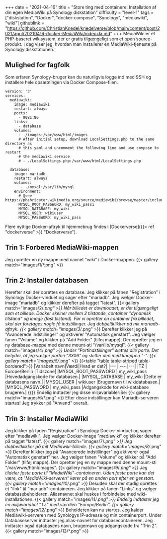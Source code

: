 +++
date = "2021-04-16"
title = "Store ting med containere: Installation af din egen MediaWiki på Synology diskstation"
difficulty = "level-1"
tags = ["diskstation", "Docker", "docker-compose", "Synology", "mediawiki", "wiki"]
githublink = "https://github.com/ChristianKnedel/knedelverse/blob/main/content/post/2021/april/20210416-docker-MediaWiki/index.da.md"
+++
MediaWiki er et PHP-baseret wikisystem, der er gratis tilgængeligt som et open source-produkt. I dag viser jeg, hvordan man installerer en MediaWiki-tjeneste på Synology diskstationen.
## Mulighed for fagfolk
Som erfaren Synology-bruger kan du naturligvis logge ind med SSH og installere hele opsætningen via Docker Compose-filen.
```
version: '3'
services:
  mediawiki:
    image: mediawiki
    restart: always
    ports:
      - 8081:80
    links:
      - database
    volumes:
      - ./images:/var/www/html/images
      # After initial setup, download LocalSettings.php to the same directory as
      # this yaml and uncomment the following line and use compose to restart
      # the mediawiki service
      # - ./LocalSettings.php:/var/www/html/LocalSettings.php

  database:
    image: mariadb
    restart: always
    volumes:
       - ./mysql:/var/lib/mysql
    environment:
      # @see https://phabricator.wikimedia.org/source/mediawiki/browse/master/includes/DefaultSettings.php
      MYSQL_ROOT_PASSWORD: my_wiki_pass1
      MYSQL_DATABASE: my_wiki
      MYSQL_USER: wikiuser
      MYSQL_PASSWORD: my_wiki_pass

```
Flere nyttige Docker-aftryk til hjemmebrug findes i [Dockerverse]({{< ref "dockerverse" >}} "Dockerverse").
## Trin 1: Forbered MediaWiki-mappen
Jeg opretter en ny mappe med navnet "wiki" i Docker-mappen.
{{< gallery match="images/1/*.png" >}}

## Trin 2: Installer databasen
Herefter skal der oprettes en database. Jeg klikker på fanen "Registration" i Synology Docker-vinduet og søger efter "mariadb". Jeg vælger Docker-image "mariadb" og klikker derefter på tagget "latest".
{{< gallery match="images/2/*.png" >}}
Når billedet er downloadet, er det tilgængeligt som et billede. Docker skelner mellem 2 tilstande, container "dynamisk tilstand" og image (fast tilstand). Før vi opretter en container fra billedet, skal der foretages nogle få indstillinger. Jeg dobbeltklikker på mit mariadb-aftryk.
{{< gallery match="images/3/*.png" >}}
Derefter klikker jeg på "Avancerede indstillinger" og aktiverer "Automatisk genstart". Jeg vælger fanen "Volume" og klikker på "Add Folder" (tilføj mappe). Der opretter jeg en ny database-mappe med denne mount-sti "/var/lib/mysql".
{{< gallery match="images/4/*.png" >}}
Under "Portindstillinger" slettes alle porte. Det betyder, at jeg vælger porten "3306" og sletter den med knappen "-".
{{< gallery match="images/5/*.png" >}}
{{<table "table table-striped table-bordered">}}
|Variabelt navn|Værdi|Hvad er det?|
|--- | --- |---|
|TZ	| Europe/Berlin	|Tidszone|
|MYSQL_ROOT_PASSWORD	| my_wiki_pass	|Hovedadgangskode for databasen.|
|MYSQL_DATABASE |	my_wiki	|Dette er databasens navn.|
|MYSQL_USER	| wikiuser |Brugernavn til wikidatabasen.|
|MYSQL_PASSWORD	| my_wiki_pass |Adgangskode for wiki-database brugeren.|
{{</table>}}
Endelig indtaster jeg disse miljøvariabler:Se:
{{< gallery match="images/6/*.png" >}}
Efter disse indstillinger kan Mariadb-serveren startes! Jeg trykker på "Anvend" overalt.
## Trin 3: Installer MediaWiki
Jeg klikker på fanen "Registration" i Synology Docker-vinduet og søger efter "mediawiki". Jeg vælger Docker-image "mediawiki" og klikker derefter på tagget "latest".
{{< gallery match="images/7/*.png" >}}
Jeg dobbeltklikker på mit Mediawiki-billede.
{{< gallery match="images/8/*.png" >}}
Derefter klikker jeg på "Avancerede indstillinger" og aktiverer også "Automatisk genstart" her. Jeg vælger fanen "Volume" og klikker på "Add Folder" (tilføj mappe). Der opretter jeg en ny mappe med denne mount-sti "/var/www/html/images".
{{< gallery match="images/9/*.png" >}}
Jeg tildeler faste porte til "MediaWiki"-containeren. Uden faste porte kan det være, at "MediaWiki-serveren" kører på en anden port efter en genstart.
{{< gallery match="images/10/*.png" >}}
Desuden skal der stadig oprettes et "link" til "mariadb"-containeren. Jeg klikker på fanen "Links" og vælger databasebeholderen. Aliasnavnet skal huskes i forbindelse med wiki-installationen.
{{< gallery match="images/11/*.png" >}}
Endelig indtaster jeg en miljøvariabel "TZ" med værdien "Europe/Berlin".
{{< gallery match="images/12/*.png" >}}
Beholderen kan nu startes. Jeg kalder Mediawiki-serveren med Synologys IP-adresse og min containerport. Under Databaseserver indtaster jeg alias-navnet for databasecontaineren. Jeg indtaster også databasens navn, brugernavn og adgangskode fra "Trin 2".
{{< gallery match="images/13/*.png" >}}